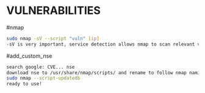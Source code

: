 # VULNERABILITIES
#nmap 
``` bash
sudo nmap -sV --script "vuln" [ip]
-sV is very important, service detection allows nmap to scan relevant vulns
```

#add_custom_nse
``` bash
search google: CVE... nse
download nse to /usr/share/nmap/scripts/ and rename to follow nmap naming convention
sudo nmap --script-updatedb
ready to use!
```